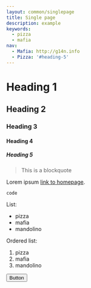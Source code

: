 ```yaml
---
layout: common/singlepage
title: Single page
description: example
keywords:
  - pizza
  - mafia
nav:
  - Mafia: http://g14n.info
  - Pizza: '#heading-5'
---
```


# Heading 1

## Heading 2

### Heading 3

#### Heading 4

##### Heading 5

> This is a blockquote

Lorem ipsum [link to homepage](http://g14n.info).

```
code
```

List:

* pizza
* mafia
* mandolino

Ordered list:

1. pizza
2. mafia
3. mandolino

<button>Button</button>

